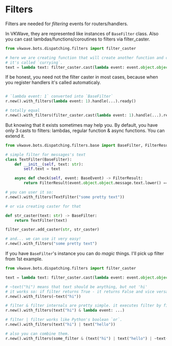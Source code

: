 # Filters

Filters are needed for _filtering_ events for routers/handlers.

In VKWave, they are represented like instances of `BaseFilter` class. Also you can cast lambdas/functions/coroutines to filters via filter_caster.

```python
from vkwave.bots.dispatching.filters import filter_caster

# here we are creating function that will create another function and cast it to filter
# it's called `currying`.
text = lambda text: filter_caster.cast(lambda event: event.object.object.message.text.lower() == text)
```

If be honest, you need not the filter caster in most cases, because when you register handlers it's called automaticaly.

```python

# `lambda event: 1` converted into `BaseFilter`
r.new().with_filters(lambda event: 1).handle(...).ready()

# totally equal
r.new().with_filters(filter_caster.cast(lambda event: 1).handle(...).ready()
```

But knowing that it exists sometimes may help you. By default, you have only 3 casts to filters: lambdas, regular function & async functions. You can extend it.

```python
from vkwave.bots.dispatching.filters.base import BaseFilter, FilterResult

# simple filter for messages's text
class TextFilter(BaseFilter):
    def __init__(self, text: str):
        self.text = text

    async def check(self, event: BaseEvent) -> FilterResult:
        return FilterResult(event.object.object.message.text.lower() == self.text)

# you can user it so:
r.new().with_filters(TextFilter("some pretty text"))

# or via creating caster for that

def str_caster(text: str) -> BaseFilter:
    return TextFilter(text)

filter_caster.add_caster(str, str_caster)

# and... we can use it very easy!
r.new().with_filters("some pretty text")

```

If you have `BaseFilter`'s instance you can do _magic_ things. I'll pick up filter from 1st example.

```python
from vkwave.bots.dispatching.filters import filter_caster

text = lambda text: filter_caster.cast(lambda event: event.object.object.message.text.lower() == text)

# ~text("hi") means that text should be anything, but not 'hi'
# it works so: if filter returns True - it returns False and vice versa.
r.new().with_filters(~text("hi"))

# filter & filter internals are pretty simple. it executes filter by filter and if some of them fails it returns False
r.new().with_filters(text("hi") & lambda event: ...)

# filter | filter works like Python's boolean `or`.
r.new().with_filters(text("hi") | text("hello"))

# also you can combine them.
r.new().with_filters(some_filter & (text("hi") | text("hello") | ~text("bye")))

```
